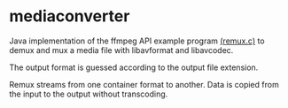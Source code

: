 # mediaconverter
Java implementation of the ffmpeg API example program [(remux.c)](https://github.com/FFmpeg/FFmpeg/blob/master/doc/examples/remux.c) to demux and mux a media file with libavformat and libavcodec.

The output format is guessed according to the output file extension.

Remux streams from one container format to another. Data is copied from the
input to the output without transcoding.

